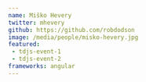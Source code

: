 ```yaml
---
name: Miško Hevery
twitter: mhevery
github: https://github.com/robdodson
image: /media/people/misko-hevery.jpg
featured:
 - tdjs-event-1
 - tdjs-event-2
frameworks: angular
---
```

